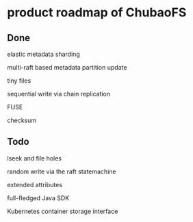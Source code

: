 # product roadmap of ChubaoFS

## Done

elastic metadata sharding

multi-raft based metadata partition update

tiny files

sequential write via chain replication

FUSE

checksum

## Todo

lseek and file holes

random write via the raft statemachine

extended attributes

full-fledged Java SDK

Kubernetes container storage interface



